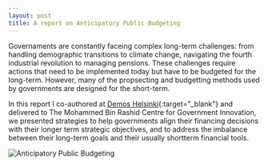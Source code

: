 ```yaml
---
layout: post
title: A report on Anticipatory Public Budgeting
---
```


Governaments are constantly faceing complex long-term challenges: from handling demographic transitions to climate change, navigating the fourth industrial revolution to managing pensions. These challenges require actions that need to be implemented today but have to be budgeted for the long-term. However, many of the propsecting and budgetting methods used by governments are designed for the short-term.

In this report I co-authored at [Demos Helsinki](https://demoshelsinki.fi/referenssit/a-multimodal-approach-for-sustainable-cross-border-transit/){:target="_blank"} and delivered to The Mohammed Bin Rashid Centre for Government Innovation, we presented strategies to help governments align their financing decisions with their longer term strategic objectives, and to address the imbalance between their long-term goals and their usually shortterm financial tools. 

![Anticipatory Public Budgeting]({{site.baseurl}}/assets/images/2021-05-29-anticipatory_public_budgeting.jpg)